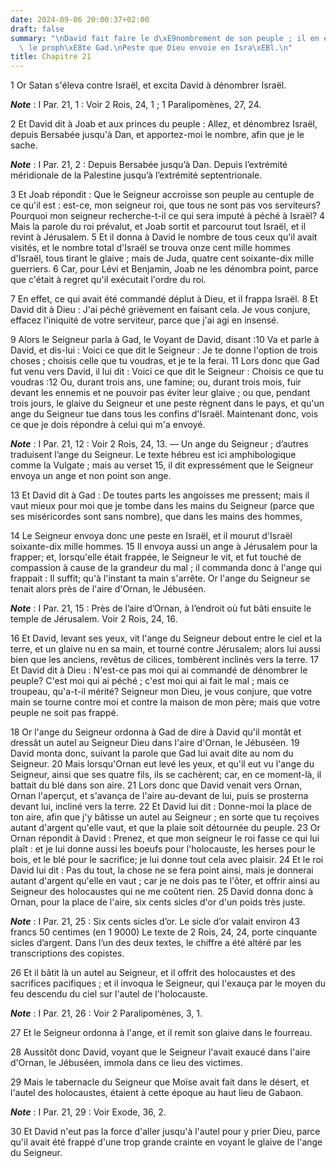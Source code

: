 ```yaml
---
date: 2024-09-06 20:00:37+02:00
draft: false
summary: "\nDavid fait faire le d\xE9nombrement de son peuple ; il en est repris par\
  \ le proph\xE8te Gad.\nPeste que Dieu envoie en Isra\xEBl.\n"
title: Chapitre 21
---
```





1 Or Satan s'éleva contre Israël, et excita David à dénombrer Israël.

***Note*** :  I Par. 21, 1 : Voir 2 Rois, 24, 1 ; 1 Paralipomènes, 27, 24.

2 Et David dit à Joab et aux princes du peuple : Allez, et dénombrez Israël, depuis Bersabée jusqu'à Dan, et apportez-moi le nombre, afin que je le sache.

***Note*** :  I Par. 21, 2 : Depuis Bersabée jusqu’à Dan. Depuis l’extrémité méridionale de la Palestine jusqu’à l’extrémité septentrionale.

3 Et Joab répondit : Que le Seigneur accroisse son peuple au centuple de ce qu'il est : est-ce, mon seigneur roi, que tous ne sont pas vos serviteurs? Pourquoi mon seigneur recherche-t-il ce qui sera imputé à péché à Israël? 4 Mais la parole du roi prévalut, et Joab sortit et parcourut tout Israël, et il revint à Jérusalem. 5 Et il donna à David le nombre de tous ceux qu'il avait visités, et le nombre total d'Israël se trouva onze cent mille hommes d'Israël, tous tirant le glaive ; mais de Juda, quatre cent soixante-dix mille guerriers. 6 Car, pour Lévi et Benjamin, Joab ne les dénombra point, parce que c'était à regret qu'il exécutait l'ordre du roi.


7 En effet, ce qui avait été commandé déplut à Dieu, et il frappa Israël. 8 Et David dit à Dieu : J'ai péché grièvement en faisant cela. Je vous conjure, effacez l'iniquité de votre serviteur, parce que j'ai agi en insensé.


9 Alors le Seigneur parla à Gad, le Voyant de David, disant :10 Va et parle à David, et dis-lui : Voici ce que dit le Seigneur : Je te donne l'option de trois choses ; choisis celle que tu voudras, et je te la ferai. 11 Lors donc que Gad fut venu vers David, il lui dit : Voici ce que dit le Seigneur : Choisis ce que tu voudras :12 Ou, durant trois ans, une famine; ou, durant trois mois, fuir devant les ennemis et ne pouvoir pas éviter leur glaive ; ou que, pendant trois jours, le glaive du Seigneur et une peste règnent dans le pays, et qu'un ange du Seigneur tue dans tous les confins d'Israël. Maintenant donc, vois ce que je dois répondre à celui qui m'a envoyé.

***Note*** :  I Par. 21, 12 : Voir 2 Rois, 24, 13. ― Un ange du Seigneur ; d’autres traduisent l’ange du Seigneur. Le texte hébreu est ici amphibologique comme la Vulgate ; mais au verset 15, il dit expressément que le Seigneur envoya un ange et non point son ange.

13 Et David dit à Gad : De toutes parts les angoisses me pressent; mais il vaut mieux pour moi que je tombe dans les mains du Seigneur (parce que ses miséricordes sont sans nombre), que dans les mains des hommes,


14 Le Seigneur envoya donc une peste en Israël, et il mourut d'Israël soixante-dix mille hommes. 15 Il envoya aussi un ange à Jérusalem pour la frapper; et, lorsqu'elle était frappée, le Seigneur le vit, et fut touché de compassion à cause de la grandeur du mal ; il commanda donc à l'ange qui frappait : Il suffit; qu'à l'instant ta main s'arrête. Or l'ange du Seigneur se tenait alors près de l'aire d'Ornan, le Jébuséen.

***Note*** :  I Par. 21, 15 : Près de l’aire d’Ornan, à l’endroit où fut bâti ensuite le temple de Jérusalem. Voir 2 Rois, 24, 16.

16 Et David, levant ses yeux, vit l'ange du Seigneur debout entre le ciel et la terre, et un glaive nu en sa main, et tourné contre Jérusalem; alors lui aussi bien que les anciens, revêtus de cilices, tombèrent inclinés vers la terre. 17 Et David dit à Dieu : N'est-ce pas moi qui ai commandé de dénombrer le peuple? C'est moi qui ai péché ; c'est moi qui ai fait le mal ; mais ce troupeau, qu'a-t-il mérité? Seigneur mon Dieu, je vous conjure, que votre main se tourne contre moi et contre la maison de mon père; mais que votre peuple ne soit pas frappé.


18 Or l'ange du Seigneur ordonna à Gad de dire à David qu'il montât et dressât un autel au Seigneur Dieu dans l'aire d'Ornan, le Jébuséen. 19 David monta donc, suivant la parole que Gad lui avait dite au nom du Seigneur. 20 Mais lorsqu'Ornan eut levé les yeux, et qu'il eut vu l'ange du Seigneur, ainsi que ses quatre fils, ils se cachèrent; car, en ce moment-là, il battait du blé dans son aire. 21 Lors donc que David venait vers Ornan, Ornan l'aperçut, et s'avança de l'aire au-devant de lui, puis se prosterna devant lui, incliné vers la terre. 22 Et David lui dit : Donne-moi la place de ton aire, afin que j'y bâtisse un autel au Seigneur ; en sorte que tu reçoives autant d'argent qu'elle vaut, et que la plaie soit détournée du peuple. 23 Or Ornan répondit à David : Prenez, et que mon seigneur le roi fasse ce qui lui plaît : et je lui donne aussi les boeufs pour l'holocauste, les herses pour le bois, et le blé pour le sacrifice; je lui donne tout cela avec plaisir. 24 Et le roi David lui dit : Pas du tout, la chose
ne se fera point ainsi, mais je donnerai autant d'argent qu'elle en vaut ; car je ne dois pas te l'ôter, et offrir ainsi au Seigneur des holocaustes qui ne me coûtent rien. 25 David donna donc à Ornan, pour la place de l'aire, six cents sicles d'or d'un poids très juste.

***Note*** :  I Par. 21, 25 : Six cents sicles d’or. Le sicle d’or valait environ 43 francs 50 centimes (en 1 9000) Le texte de 2 Rois, 24, 24, porte cinquante sicles d’argent. Dans l’un des deux textes, le chiffre a été altéré par les transcriptions des copistes.

26 Et il bâtit là un autel au Seigneur, et il offrit des holocaustes et des sacrifices pacifiques ; et il invoqua le Seigneur, qui l'exauça par le moyen du feu descendu du ciel sur l'autel de l'holocauste.

***Note*** :  I Par. 21, 26 : Voir 2 Paralipomènes, 3, 1.

27 Et le Seigneur ordonna à l'ange, et il remit son glaive dans le fourreau.


28 Aussitôt donc David, voyant que le Seigneur l'avait exaucé dans l'aire d'Ornan, le Jébuséen, immola dans ce lieu des victimes.


29 Mais le tabernacle du Seigneur que Moïse avait fait dans le désert, et l'autel des holocaustes, étaient à cette époque au haut lieu de Gabaon.

***Note*** :  I Par. 21, 29 : Voir Exode, 36, 2.

30 Et David n'eut pas la force d'aller jusqu'à l'autel pour y prier Dieu, parce qu'il avait été frappé d'une trop grande crainte en voyant le glaive de l'ange du Seigneur.

